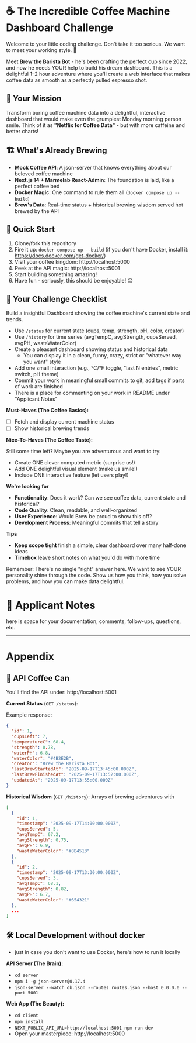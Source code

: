 # ☕ The Incredible Coffee Machine Dashboard Challenge

Welcome to your little coding challenge. Don't take it too serious. We want to meet your working style. 🚀

Meet **Brew the Barista Bot** - he's been crafting the perfect cup since 2022, and now he needs YOUR help to build his dream dashboard. This is a delightful 1–2 hour adventure where you'll create a web interface that makes coffee data as smooth as a perfectly pulled espresso shot.

## 🌟 Your Mission

Transform boring coffee machine data into a delightful, interactive dashboard that would make even the grumpiest Monday morning person smile. Think of it as **"Netflix for Coffee Data"** - but with more caffeine and better charts!

## 🏗️ What's Already Brewing

- **Mock Coffee API**: A json-server that knows everything about our beloved coffee machine
- **Next.js 14 + Marmelab React-Admin**: The foundation is laid, like a perfect coffee bed
- **Docker Magic**: One command to rule them all (`docker compose up --build`)
- **Brew's Data**: Real-time status + historical brewing wisdom served hot brewed by the API

## 🚀 Quick Start

1. Clone/fork this repository
2. Fire it up: `docker compose up --build` (if you don't have Docker, install it: https://docs.docker.com/get-docker/)
3. Visit your coffee kingdom: http://localhost:5000
4. Peek at the API magic: http://localhost:5001
5. Start building something amazing!
6. Have fun - seriously, this should be enjoyable! 😊

## 🎯 Your Challenge Checklist

Build a insightful Dashboard showing the coffee machine's current state and trends.

- Use `/status` for current state (cups, temp, strength, pH, color, creator)
- Use `/history` for time series (avgTempC, avgStrength, cupsServed, avgPH, wasteWaterColor)
- Create a pleasant dashboard showing status and historical data 
  - You can display it in a clean, funny, crazy, strict or "whatever way you want" style 
- Add one small interaction (e.g., °C/°F toggle, "last N entries", metric switch, pH theme)
- Commit your work in meaningful small commits to git, add tags if parts of work are finished
- There is a place for commenting on your work in README under "Applicant Notes"

**Must-Haves (The Coffee Basics):**
- [ ] Fetch and display current machine status
- [ ] Show historical brewing trends
 
**Nice-To-Haves (The Coffee Taste):**

Still some time left? Maybe you are adventurous and want to try: 
- Create ONE clever computed metric (surprise us!)
- Add ONE delightful visual element (make us smile!)
- Include ONE interactive feature (let users play!)


**We're looking for**
- **Functionality**: Does it work? Can we see coffee data, current state and historical?
- **Code Quality**: Clean, readable, and well-organized
- **User Experience**: Would Brew be proud to show this off?
- **Development Process**: Meaningful commits that tell a story

**Tips**
- **Keep scope tight** finish a simple, clear dashboard over many half‑done ideas
- **Timebox** leave short notes on what you'd do with more time

Remember: There's no single "right" answer here. We want to see YOUR personality shine through the code. Show us how you think, how you solve problems, and how you can make data delightful.

# 📜 Applicant Notes

here is space for your documentation, comments, follow-ups, questions, etc.

---
# Appendix


## 📡 API Coffee Can

You'll find the API under: http://localhost:5001

**Current Status** (`GET /status`):

Example response:

```json
{
  "id": 1,
  "cupsLeft": 7,
  "temperatureC": 68.4,
  "strength": 0.78,
  "waterPH": 6.8,
  "waterColor": "#4B2E2B",
  "creator": "Brew the Barista Bot",
  "lastBrewStartedAt": "2025-09-17T13:45:00.000Z",
  "lastBrewFinishedAt": "2025-09-17T13:52:00.000Z",
  "updatedAt": "2025-09-17T13:55:00.000Z"
}
```


**Historical Wisdom** (`GET /history`):
Arrays of brewing adventures with
```json
[
  {
    "id": 1,
    "timestamp": "2025-09-17T14:00:00.000Z",
    "cupsServed": 5,
    "avgTempC": 67.2,
    "avgStrength": 0.75,
    "avgPH": 6.9,
    "wasteWaterColor": "#8B4513"
  },
  {
    "id": 2,
    "timestamp": "2025-09-17T13:30:00.000Z",
    "cupsServed": 3,
    "avgTempC": 68.1,
    "avgStrength": 0.82,
    "avgPH": 6.7,
    "wasteWaterColor": "#654321"
  },
  ...
]

```


## 🛠️ Local Development without docker

- just in case you don't want to use Docker, here's how to run it locally

**API Server (The Brain):**
- `cd server`
- `npm i -g json-server@0.17.4`
- `json-server --watch db.json --routes routes.json --host 0.0.0.0 --port 5001`

**Web App (The Beauty):**
- `cd client`
- `npm install`
- `NEXT_PUBLIC_API_URL=http://localhost:5001 npm run dev`
- Open your masterpiece: http://localhost:5000
